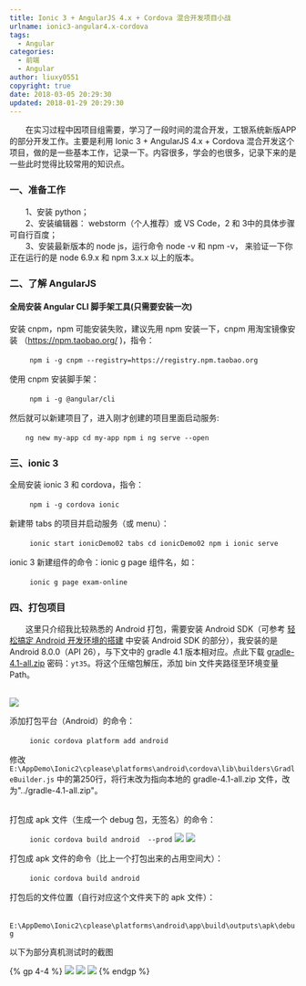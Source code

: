```yaml
---
title: Ionic 3 + AngularJS 4.x + Cordova 混合开发项目小战
urlname: ionic3-angular4.x-cordova
tags:
  - Angular
categories:
  - 前端
  - Angular
author: liuxy0551
copyright: true
date: 2018-03-05 20:29:30
updated: 2018-01-29 20:29:30
---
```



　　在实习过程中因项目组需要，学习了一段时间的混合开发，工银系统新版APP的部分开发工作。主要是利用 Ionic 3 + AngularJS 4.x + Cordova 混合开发这个项目，做的是一些基本工作，记录一下。内容很多，学会的也很多，记录下来的是一些此时觉得比较常用的知识点。
<!--more-->


### 一、准备工作

　　1、安装 python；  
　　2、安装编辑器： webstorm（个人推荐）或 VS Code，2 和 3中的具体步骤可自行百度；  
　　3、安装最新版本的 node js，运行命令 node -v 和 npm -v， 来验证一下你正在运行的是 node 6.9.x 和 npm 3.x.x 以上的版本。  

### 二、了解 AngularJS

#### 全局安装 Angular CLI 脚手架工具(只需要安装一次)

安装 cnpm，npm 可能安装失败，建议先用 npm 安装一下，cnpm 用淘宝镜像安装 （https://npm.taobao.org/ )，指令：

　　``` 
     npm i -g cnpm --registry=https://registry.npm.taobao.org
    ```

使用 cnpm 安装脚手架：

　　``` 
    npm i -g @angular/cli
    ```

然后就可以新建项目了，进入刚才创建的项目里面启动服务:

　　```
    ng new my-app
    cd my-app
    npm i
    ng serve --open
    ```

### 三、ionic 3

全局安装 ionic 3 和 cordova，指令：

　　``` 
    npm i -g cordova ionic
    ```

新建带 tabs 的项目并启动服务（或 menu）：

　　``` 
    ionic start ionicDemo02 tabs
    cd ionicDemo02
    npm i
    ionic serve
    ```

ionic 3 新建组件的命令：ionic g page 组件名，如：

　　``` 
    ionic g page exam-online
    ```

### 四、打包项目

　　这里只介绍我比较熟悉的 Android 打包，需要安装 Android SDK（可参考 [轻松搞定 Android 开发环境的搭建](https://liuxianyu.cn/article/AndroidIDE.html) 中安装 Android SDK 的部分），我安装的是 Android 8.0.0（API 26），与下文中的 gradle 4.1 版本相对应。点此下载 [gradle-4.1-all.zip](https://pan.baidu.com/s/1uvbvk2UBmsDHBHFckjq1ag) 密码：`yt35`。将这个压缩包解压，添加 bin 文件夹路径至环境变量 Path。

<br>![](https://liuxianyu.cn/image-hosting/posts/ionic3-angular4.x-cordova/1.png)

添加打包平台（Android）的命令：

　　``` 
    ionic cordova platform add android
    ```

修改 `E:\AppDemo\Ionic2\cplease\platforms\android\cordova\lib\builders\GradleBuilder.js` 中的第250行，将行末改为指向本地的 gradle-4.1-all.zip 文件，改为"../gradle-4.1-all.zip"。

<br>
打包成 apk 文件（生成一个 debug 包，无签名）的命令：

　　``` 
    ionic cordova build android  --prod
    ```
![](https://liuxianyu.cn/image-hosting/posts/ionic3-angular4.x-cordova/2.png)
![](https://liuxianyu.cn/image-hosting/posts/ionic3-angular4.x-cordova/3.png)

打包成 apk 文件的命令（比上一个打包出来的占用空间大）：

　　``` 
    ionic cordova build android
    ```

打包后的文件位置（自行对应这个文件夹下的 apk 文件）：

　　``` 
    E:\AppDemo\Ionic2\cplease\platforms\android\app\build\outputs\apk\debug
    ```

以下为部分真机测试时的截图

{% gp 4-4 %}
![](https://liuxianyu.cn/image-hosting/posts/ionic3-angular4.x-cordova/4.png)
![](https://liuxianyu.cn/image-hosting/posts/ionic3-angular4.x-cordova/5.png)
![](https://liuxianyu.cn/image-hosting/posts/ionic3-angular4.x-cordova/6.png)
{% endgp %}
